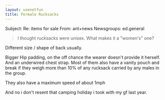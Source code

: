 ```yaml
---
layout: usenetfun
title: Fermale Rucksacks
---
```



 Subject: Re: items for sale 
From: ant+news
Newsgroups: ed.general

> I thought rucksacks were unisex.  What makes it a &quot;women's&quot; one?
>
Different size / shape of back usually.

Bigger Hip padding, on the off chance the wearer doesn't provide it herself. And an underwired chest strap.  Most of them also have a vanity pouch and break if they weigh more than 10% of any rucksack carried by any males in the group.

They also have a maximum speed of about 1mph

And no i don't resent that camping holiday i took with my gf last year.


   